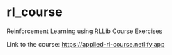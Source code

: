 # rl_course
Reinforcement Learning using RLLib Course Exercises

Link to the course: https://applied-rl-course.netlify.app
